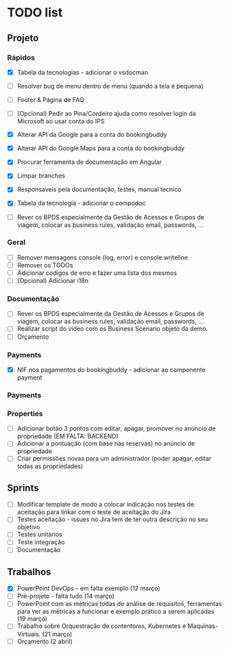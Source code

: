 # TODO list

## Projeto

### Rápidos
- [X] Tabela da tecnologias - adicionar o vsdocman  
- [ ] Resolver bug de menu dentro de menu (quando a tela é pequena)  
- [ ] Footer & Página de FAQ  
- [ ] (Opcional) Pedir ao Pina/Cordeiro ajuda como resolver login da Microsoft ao usar conta do IPS  
- [X] Alterar API da Google para a conta do bookingbuddy  
- [X] Alterar API do Google Maps para a conta do bookingbuddy  
- [X] Procurar ferramenta de documentação em Angular  
- [X] Limpar branches  
- [X] Responsaveis pela documentação, testes, manual tecnico  
- [X] Tabela da tecnologia - adicionar o compodoc  
- [ ] Rever os BPDS especialmente da Gestão de Acessos e Grupos de viagem, colocar as business rules, validação email, passwords, ...




### Geral
- [ ] Remover mensagens console (log, error) e console.writeline  
- [ ] Remover os TODOs  
- [ ] Adicionar codigos de erro e fazer uma lista dos mesmos  
- [ ] (Opcional) Adicionar i18n  

### Documentação 
- [ ] Rever os BPDS especialmente da Gestão de Acessos e Grupos de viagem, colocar as business rules, validação email, passwords, ...
- [ ] Realizar script do video com os Business Scenario objeto da demo.
- [ ] Orçamento

### Payments
- [X] NIF nos pagamentos do bookingbuddy - adicionar ao componente payment  

### Payments

### Properties
- [ ] Adicionar botão 3 pontos com editar, apagar, promover no anúncio de propriedade (EM FALTA: BACKEND) 
- [ ] Adicionar a pontuação (com base nas reservas) no anúncio de propriedade  
- [ ] Criar permissões novas para um administrador (poder apagar, editar todas as propriedades) 

## Sprints
- [ ] Modificar template de modo a colocar indicação nos testes de aceitação para linkar com o teste de aceitação do Jira
- [ ] Testes aceitação - issues no Jira tem de ter outra descrição no seu objetivo  
- [ ] Testes unitarios  
- [ ] Teste integração  
- [ ] Documentação  

## Trabalhos
- [X] PowerPoint DevOps - em falta exemplo (12 março)  
- [ ] Pré-projeto - falta tudo (14 março)  
- [ ] PowerPoint com as métricas todas de análise de requisitos, ferramentas para ver as métricas a funcionar e exemplo prático a serem aplicadas (19 março) 
- [ ] Trabalho sobre Orquestração de contentores, Kubernetes e Maquinas-Virtuais. (21 março)
- [ ] Orçamento (2 abril)